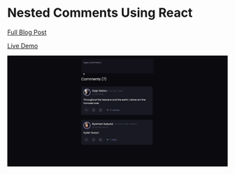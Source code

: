 # Nested Comments Using React

[Full Blog Post](https://dev.faddalibrahim.com/blog/using-recursion-to-create-nested-comments-system-ft-reactjs)

[Live Demo](https://nested-comments-react.netlify.app)

![Demo](demo.gif)
